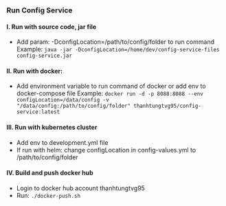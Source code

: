 ### Run Config Service
#### I. Run with source code, jar file
- Add param: -DconfigLocation=/path/to/config/folder to run command
Example: ```java -jar -DconfigLocation=/home/dev/config-service-files config-service.jar```
#### II. Run with docker:
- Add environment variable to run command of docker or add env to docker-compose file
Example: ```docker run -d -p 8088:8088 --env configLocation=/data/config -v "/data/config:/path/to/config/folder" thanhtungtvg95/config-service:latest```
#### III. Run with kubernetes cluster
- Add env to development.yml file
- If run with helm: change configLocation in config-values.yml to /path/to/config/folder
#### IV. Build and push docker hub
- Login to docker hub account thanhtungtvg95
- Run: ```./docker-push.sh```